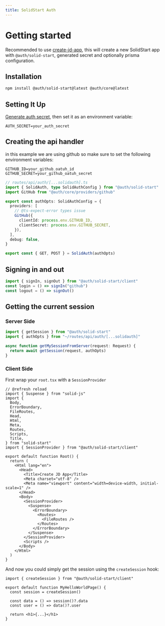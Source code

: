 ```yaml
---
title: SolidStart Auth
---
```


# Getting started

Recommended to use [create-jd-app](https://github.com/OrJDev/create-jd-app), this will create a new SolidStart app with `@auth/solid-start`, generated secret and optionally prisma configuration.

## Installation

```bash
npm install @auth/solid-start@latest @auth/core@latest
```

## Setting It Up

[Generate auth secret](https://generate-secret.vercel.app/32), then set it as an environment variable:

```
AUTH_SECRET=your_auth_secret
```

## Creating the api handler

in this example we are using github so make sure to set the following environment variables:

```
GITHUB_ID=your_github_oatuh_id
GITHUB_SECRET=your_github_oatuh_secret
```

```ts
// routes/api/auth/[...solidauth].ts
import { SolidAuth, type SolidAuthConfig } from "@auth/solid-start"
import GitHub from "@auth/core/providers/github"

export const authOpts: SolidAuthConfig = {
  providers: [
    // @ts-expect-error types issue
    GitHub({
      clientId: process.env.GITHUB_ID,
      clientSecret: process.env.GITHUB_SECRET,
    }),
  ],
  debug: false,
}

export const { GET, POST } = SolidAuth(authOpts)
```

## Signing in and out

```ts
import { signIn, signOut } from "@auth/solid-start/client"
const login = () => signIn("github")
const logout = () => signOut()
```

## Getting the current session

### Server Side

```ts
import { getSession } from "@auth/solid-start"
import { authOpts } from "~/routes/api/auth/[...solidauth]"

async function getMySessionFromServer(request: Request) {
  return await getSession(request, authOpts)
}
```

### Client Side

First wrap your `root.tsx` with a `SessionProvider`

```tsx
// @refresh reload
import { Suspense } from "solid-js"
import {
  Body,
  ErrorBoundary,
  FileRoutes,
  Head,
  Html,
  Meta,
  Routes,
  Scripts,
  Title,
} from "solid-start"
import { SessionProvider } from "@auth/solid-start/client"

export default function Root() {
  return (
    <Html lang="en">
      <Head>
        <Title>Create JD App</Title>
        <Meta charset="utf-8" />
        <Meta name="viewport" content="width=device-width, initial-scale=1" />
      </Head>
      <Body>
        <SessionProvider>
          <Suspense>
            <ErrorBoundary>
              <Routes>
                <FileRoutes />
              </Routes>
            </ErrorBoundary>
          </Suspense>
        </SessionProvider>
        <Scripts />
      </Body>
    </Html>
  )
}
```

And now you could simply get the session using the `createSession` hook:

```tsx
import { createSession } from "@auth/solid-start/client"

export default function MyHelloWorldPage() {
  const session = createSession()

  const data = () => session()?.data
  const user = () => data()?.user

  return <h1>{...}</h1>
}
```
